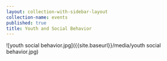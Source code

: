 ```yaml
---
layout: collection-with-sidebar-layout
collection-name: events
published: true
title: Youth and Social Behavior
---
```

![youth social behavior.jpg]({{site.baseurl}}/media/youth social behavior.jpg)
